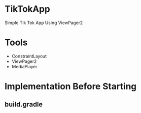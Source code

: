 # TikTokApp
Simple Tik Tok App Using ViewPager2

# Tools

- ConstraintLayout
- ViewPager2
- MediaPlayer

# Implementation Before Starting

<h2>build.gradle</h2
